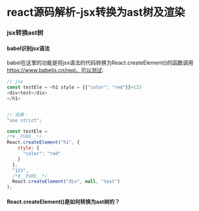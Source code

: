 # react源码解析-jsx转换为ast树及渲染

### jsx转换ast树
#### babel识别jsx语法
babel在这里的功能是将jsx语法的代码转换为React.createElement()的函数调用
https://www.babeljs.cn/repl，可以测试:
```javaScript
// jsx
const testEle = <h1 style = {{"color": "red"}}>123
<div>test</div>
</h1> 


// 结果：
"use strict";

const testEle =
/*#__PURE__*/
React.createElement("h1", {
    style: {
      "color": "red"
    }
  },
  "123",
  /*#__PURE__*/
  React.createElement("div", null, "test")
);
```


#### React.createElement()是如何转换为ast树的？